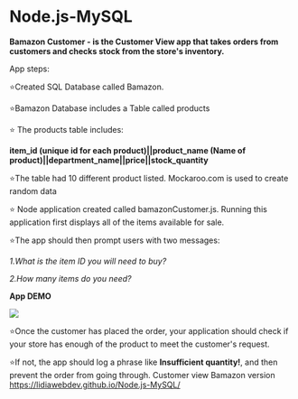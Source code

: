 # Node.js-MySQL
 **Bamazon Customer - is the  Customer View app that takes orders from customers and checks stock from the store's inventory.** 
 
  App steps:
 
:star:Created SQL Database called Bamazon.

:star:Bamazon Database includes a Table called products

:star: The products table includes:
 
 **item_id (unique id for each product)||product_name (Name of product)||department_name||price||stock_quantity**
 
:star:The table had 10 different product listed. Mockaroo.com is used to create random data

:star: Node application created called bamazonCustomer.js. Running this application  first displays all of the items available for   sale. 

:star:The app should then prompt users with two messages:
 
  *1.What is the item ID you will need to buy?* 
  
  *2.How many items do you need?*
  
  **App DEMO**
  
  ![](demobamazon.gif)




:star:Once the customer has placed the order, your application should check if your store has enough of the product to meet the customer's request.



:star:If not, the app should log a phrase like **Insufficient quantity!**, and then prevent the order from going through.
Customer view Bamazon version https://lidiawebdev.github.io/Node.js-MySQL/














